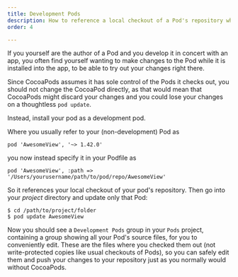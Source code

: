 ```yaml
---
title: Development Pods
description: How to reference a local checkout of a Pod's repository while working on modifications to it.
order: 4

---
```


If you yourself are the author of a Pod and you develop it in concert with an app, you
often find yourself wanting to make changes to the Pod while it is installed into the app,
to be able to try out your changes right there.

Since CocoaPods assumes it has sole control of the Pods it checks out, you should not
change the CocoaPod directly, as that would mean that CocoaPods might discard your
changes and you could lose your changes on a thoughtless `pod update`.

Instead, install your pod as a development pod.

Where you usually refer to your (non-development) Pod as

    pod 'AwesomeView', '~> 1.42.0'

you now instead specify it in your Podfile as

    pod 'AwesomeView', :path => '/Users/yourusername/path/to/pod/repo/AwesomeView'

So it references your local checkout of your pod's repository. Then go into your _project_
directory and update only that Pod:

```shell
$ cd /path/to/project/folder
$ pod update AwesomeView
```

Now you should see a `Development Pods` group in your `Pods` project, containing a group
showing all your Pod's source files, for you to conveniently edit. These are the files
where you checked them out (not write-protected copies like usual checkouts of Pods), so
you can safely edit them and push your changes to your repository just as you normally
would without CocoaPods.

